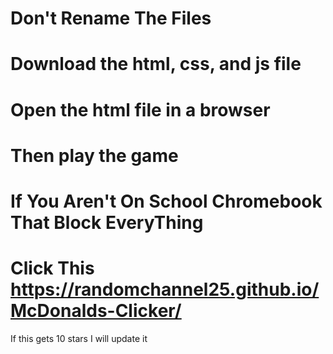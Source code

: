 # 
# Don't Rename The Files
# Download the html, css, and js file
# Open the html file in a browser
# Then play the game
# If You Aren't On School Chromebook That Block EveryThing
# Click This https://randomchannel25.github.io/McDonalds-Clicker/
If this gets 10 stars I will update it
